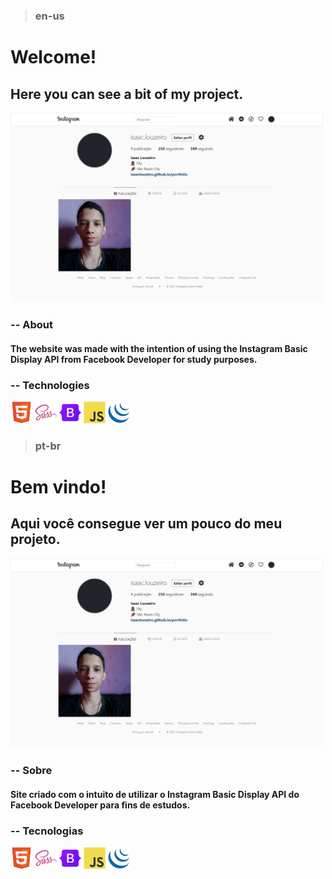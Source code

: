 > ### en-us

# Welcome!

## Here you can see a bit of my project.

<img src="https://github.com/IsaacLouzeiro/apiinstagram/blob/main/apiinstagram.jpeg" width="500px" title="Preview" />

### -- About

#### The website was made with the intention of using the Instagram Basic Display API from Facebook Developer for study purposes.

### -- Technologies

<span><img src="https://raw.githubusercontent.com/devicons/devicon/master/icons/html5/html5-original.svg" width="35px" alt="Html 5" title="Html 5" /></span>
<span><img src="https://raw.githubusercontent.com/devicons/devicon/master/icons/sass/sass-original.svg" width="35px" alt="Sass" title="Sass" /></span>
<span><img src="https://raw.githubusercontent.com/devicons/devicon/master/icons/bootstrap/bootstrap-original.svg" width="35px" alt="Bootstrap" title="Bootstrap" /></span>
<span><img src="https://raw.githubusercontent.com/devicons/devicon/master/icons/javascript/javascript-original.svg" width="35px" alt="javascript" title="javascript"/></span>
<span><img src="https://raw.githubusercontent.com/devicons/devicon/master/icons/jquery/jquery-original.svg" width="35px" alt="jquery" title="jquery" /></span>


> ### pt-br

# Bem vindo!

## Aqui você consegue ver um pouco do meu projeto.

<img src="https://github.com/IsaacLouzeiro/apiinstagram/blob/main/apiinstagram.jpeg" width="500px" alt="Pré-visualização" title="Pré-visualização" />

### -- Sobre

#### Site criado com o intuito de utilizar o Instagram Basic Display API do Facebook Developer para fins de estudos.

### -- Tecnologias

<span><img src="https://raw.githubusercontent.com/devicons/devicon/master/icons/html5/html5-original.svg" width="35px" alt="Html 5" text="Html 5" /></span>
<span><img src="https://raw.githubusercontent.com/devicons/devicon/master/icons/sass/sass-original.svg" width="35px" alt="Sass" text="Sass" /></span>
<span><img src="https://raw.githubusercontent.com/devicons/devicon/master/icons/bootstrap/bootstrap-original.svg" width="35px" alt="Bootstrap" text="Bootstrap" /></span>
<span><img src="https://raw.githubusercontent.com/devicons/devicon/master/icons/javascript/javascript-original.svg" width="35px" alt="javascript" text="javascript"/></span>
<span><img src="https://raw.githubusercontent.com/devicons/devicon/master/icons/jquery/jquery-original.svg" width="35px" alt="jquery" text="jquery" /></span>
